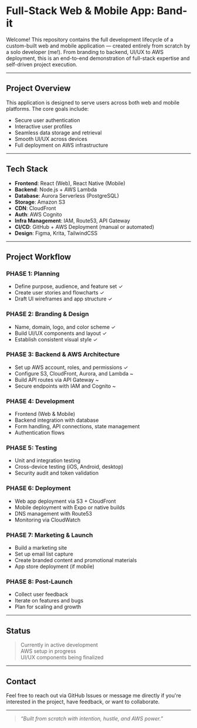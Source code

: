 # Full-Stack Web & Mobile App: Band-it

Welcome! This repository contains the full development lifecycle of a custom-built web and mobile application — created entirely from scratch by a solo developer (me!). From branding to backend, UI/UX to AWS deployment, this is an end-to-end demonstration of full-stack expertise and self-driven project execution.

---

## Project Overview

This application is designed to serve users across both web and mobile platforms. The core goals include:

- Secure user authentication
- Interactive user profiles
- Seamless data storage and retrieval
- Smooth UI/UX across devices
- Full deployment on AWS infrastructure

---

## Tech Stack

- **Frontend**: React (Web), React Native (Mobile)
- **Backend**: Node.js + AWS Lambda
- **Database**: Aurora Serverless (PostgreSQL)
- **Storage**: Amazon S3
- **CDN**: CloudFront
- **Auth**: AWS Cognito
- **Infra Management**: IAM, Route53, API Gateway
- **CI/CD**: GitHub + AWS Deployment (manual or automated)
- **Design**: Figma, Krita, TailwindCSS

---

## Project Workflow

### PHASE 1: Planning
- Define purpose, audience, and feature set ✓
- Create user stories and flowcharts ✓
- Draft UI wireframes and app structure ✓

### PHASE 2: Branding & Design
- Name, domain, logo, and color scheme ✓
- Build UI/UX components and layout ✓
- Establish consistent visual style ✓

### PHASE 3: Backend & AWS Architecture
- Set up AWS account, roles, and permissions ✓
- Configure S3, CloudFront, Aurora, and Lambda ~
- Build API routes via API Gateway ~
- Secure endpoints with IAM and Cognito ~

### PHASE 4: Development
- Frontend (Web & Mobile)
- Backend integration with database
- Form handling, API connections, state management
- Authentication flows

### PHASE 5: Testing
- Unit and integration testing
- Cross-device testing (iOS, Android, desktop)
- Security audit and token validation

### PHASE 6: Deployment
- Web app deployment via S3 + CloudFront
- Mobile deployment with Expo or native builds
- DNS management with Route53
- Monitoring via CloudWatch

### PHASE 7: Marketing & Launch
- Build a marketing site
- Set up email list capture
- Create branded content and promotional materials
- App store deployment (if mobile)

### PHASE 8: Post-Launch
- Collect user feedback
- Iterate on features and bugs
- Plan for scaling and growth

---

##  Status

> Currently in active development  
> AWS setup in progress  
> UI/UX components being finalized  

---

## Contact

Feel free to reach out via GitHub Issues or message me directly if you're interested in the project, have feedback, or want to collaborate.

---

> *“Built from scratch with intention, hustle, and AWS power.”*
